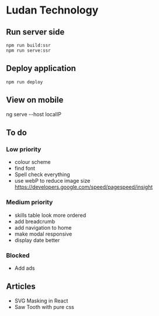 # Ludan Technology

## Run server side
```
npm run build:ssr
npm run serve:ssr
```

## Deploy application

```
npm run deploy
```
## View on mobile

ng serve --host localIP

## To do

### Low priority
- colour scheme
- find font
- Spell check everything
- use webP to reduce image size https://developers.google.com/speed/pagespeed/insight

### Medium priority
- skills table look more ordered
- add breadcrumb
- add navigation to home
- make modal responsive
- display date better

### Blocked
- Add ads

## Articles
- SVG Masking in React
- Saw Tooth with pure css